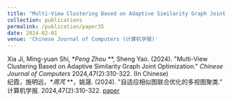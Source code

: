 ```yaml
---
title: "Multi-View Clustering Based on Adaptive Similarity Graph Joint Optimization (自适应相似图联合优化的多视图聚类)"
collection: publications
permalink: /publication/paper35
date: 2024-02-01
venue: 'Chinese Journal of Computers (计算机学报)'
---
```


Xia Ji, Ming-yuan Shi, **Peng Zhou* **, Sheng Yao. (2024). &quot;Multi-View Clustering Based on Adaptive Similarity Graph Joint Optimization.&quot; <i>Chinese Journal of Computers</i> 2024,47(2):310-322. (In Chinese) <br/>纪霞，施明远，**周芃* **，姚晟. (2024). &quot;自适应相似图联合优化的多视图聚类.&quot; 计算机学报. 2024,47(2):310-322. [paper](http://Doctor-Nobody.github.io/papers/计算机学报2024.pdf) 